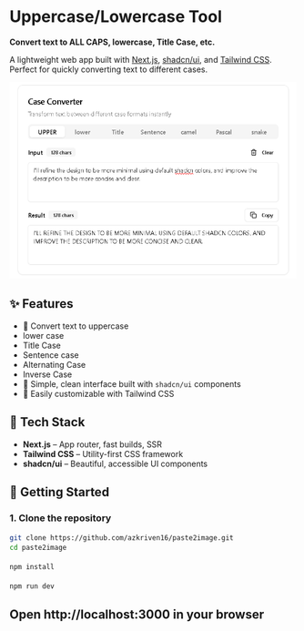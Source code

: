 # Uppercase/Lowercase Tool

**Convert text to ALL CAPS, lowercase, Title Case, etc.**

A lightweight web app built with [Next.js](https://nextjs.org/), [shadcn/ui](https://ui.shadcn.com/), and [Tailwind CSS](https://tailwindcss.com/). Perfect for quickly converting text to different cases.

![Preview](public/opengraph-image.png)

## ✨ Features

-   🔡 Convert text to uppercase
-    lower case
-   Title Case
-   Sentence case
-   Alternating Case
-   Inverse Case
-   🧰 Simple, clean interface built with `shadcn/ui` components
-   🎨 Easily customizable with Tailwind CSS

## 🧱 Tech Stack

-   **Next.js** – App router, fast builds, SSR
-   **Tailwind CSS** – Utility-first CSS framework
-   **shadcn/ui** – Beautiful, accessible UI components

## 🚀 Getting Started

### 1. Clone the repository

```bash
git clone https://github.com/azkriven16/paste2image.git
cd paste2image

npm install

npm run dev
```

## Open http://localhost:3000 in your browser
